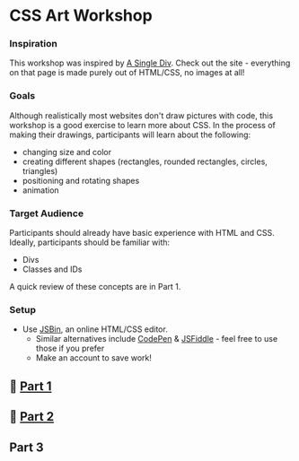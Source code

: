# CSS Art Workshop

### Inspiration
This workshop was inspired by [A Single Div](http://a.singlediv.com/). Check out the site - everything on that page is made purely out of HTML/CSS, no images at all!

### Goals
Although realistically most websites don't draw pictures with code, this workshop is a good exercise to learn more about CSS. In the process of making their drawings, participants will learn about the following:
- changing size and color
- creating different shapes (rectangles, rounded rectangles, circles, triangles)
- positioning and rotating shapes
- animation

### Target Audience
Participants should already have basic experience with HTML and CSS. Ideally, participants should be familiar with:
- Divs
- Classes and IDs

A quick review of these concepts are in Part 1.

### Setup
- Use [JSBin](http://jsbin.com), an online HTML/CSS editor. 
  - Similar alternatives include [CodePen](http://codepen.io) & [JSFiddle](http://jsfiddle.net) - feel free to use those if you prefer
  - Make an account to save work!

## :rocket: [Part 1](Part1.md)
## :rocket: [Part 2](Part2.md)
## Part 3
